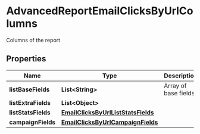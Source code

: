 

# AdvancedReportEmailClicksByUrlColumns

Columns of the report
## Properties

Name | Type | Description | Notes
------------ | ------------- | ------------- | -------------
**listBaseFields** | **List&lt;String&gt;** | Array of base fields | 
**listExtraFields** | **List&lt;Object&gt;** |  | 
**listStatsFields** | [**EmailClicksByUrlListStatsFields**](EmailClicksByUrlListStatsFields.md) |  | 
**campaignFields** | [**EmailClicksByUrlCampaignFields**](EmailClicksByUrlCampaignFields.md) |  | 



